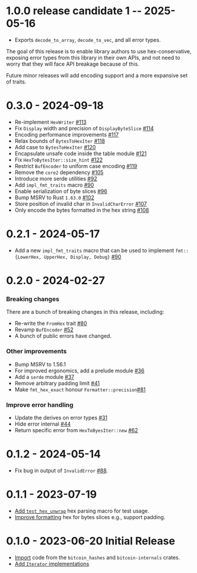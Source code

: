 # 1.0.0 release candidate 1 -- 2025-05-16

- Exports `decode_to_array`, `decode_to_vec`, and all error types.

The goal of this release is to enable library authors to use hex-conservative,
exposing error types from this library in their own APIs, and not need to worry
that they will face API breakage because of this.

Future minor releases will add encoding support and a more expansive set of traits.

# 0.3.0 - 2024-09-18

- Re-implement `HexWriter` [#113](https://github.com/rust-bitcoin/hex-conservative/pull/113)
- Fix `Display` width and precision of `DisplayByteSlice` [#114](https://github.com/rust-bitcoin/hex-conservative/pull/114)
- Encoding performance improvements [#117](https://github.com/rust-bitcoin/hex-conservative/pull/117)
- Relax bounds of `BytesToHexIter` [#118](https://github.com/rust-bitcoin/hex-conservative/pull/118)
- Add case to `BytesToHexIter` [#120](https://github.com/rust-bitcoin/hex-conservative/pull/120)
- Encapsulate unsafe code inside the table module [#121](https://github.com/rust-bitcoin/hex-conservative/pull/121)
- Fix `HexToBytesIter::size_hint` [#122](https://github.com/rust-bitcoin/hex-conservative/pull/122)
- Restrict `BufEncoder` to uniform case encoding [#119](https://github.com/rust-bitcoin/hex-conservative/pull/119)
- Remove the `core2` dependency [#105](https://github.com/rust-bitcoin/hex-conservative/pull/105)
- Introduce more serde utilities [#92](https://github.com/rust-bitcoin/hex-conservative/pull/92)
- Add `impl_fmt_traits` macro [#90](https://github.com/rust-bitcoin/hex-conservative/pull/90)
- Enable serialization of byte slices [#96](https://github.com/rust-bitcoin/hex-conservative/pull/96)
- Bump MSRV to Rust `1.63.0` [#102](https://github.com/rust-bitcoin/hex-conservative/pull/102)
- Store position of invalid char in `InvalidCharError` [#107](https://github.com/rust-bitcoin/hex-conservative/pull/107)
- Only encode the bytes formatted in the hex string [#108](https://github.com/rust-bitcoin/hex-conservative/pull/108)

# 0.2.1 - 2024-05-17

- Add a new `impl_fmt_traits` macro that can be used to implement `fmt::{LowerHex, UpperHex,
  Display, Debug}` [#90](https://github.com/rust-bitcoin/hex-conservative/pull/90)

# 0.2.0 - 2024-02-27

### Breaking changes

There are a bunch of breaking changes in this release, including:

- Re-write the `FromHex` trait [#80](https://github.com/rust-bitcoin/hex-conservative/pull/80)
- Revamp `BufEncoder` [#52](https://github.com/rust-bitcoin/hex-conservative/pull/52)
- A bunch of public errors have changed.

### Other improvements

- Bump MSRV to 1.56.1
- For improved ergonomics, add a prelude module [#36](https://github.com/rust-bitcoin/hex-conservative/pull/36)
- Add a `serde` module [#37](https://github.com/rust-bitcoin/hex-conservative/pull/37)
- Remove arbitrary padding limit [#41](https://github.com/rust-bitcoin/hex-conservative/pull/41)
- Make `fmt_hex_exact` honour `Formatter::precision`[#81](https://github.com/rust-bitcoin/hex-conservative/pull/81)

### Improve error handling

- Update the derives on error types [#31](https://github.com/rust-bitcoin/hex-conservative/pull/31)
- Hide error internal [#44](https://github.com/rust-bitcoin/hex-conservative/pull/44)
- Return specific error from `HexToByesIter::new` [#62](https://github.com/rust-bitcoin/hex-conservative/pull/62)

# 0.1.2 - 2024-05-14

- Fix bug in output of `InvalidError` [#88](https://github.com/rust-bitcoin/hex-conservative/pull/88).

# 0.1.1 - 2023-07-19

- [Add `test_hex_unwrap`](https://github.com/rust-bitcoin/hex-conservative/pull/24) hex parsing macro for test usage.
- [Improve formatting](https://github.com/rust-bitcoin/hex-conservative/pull/25) hex for bytes slices e.g., support padding.

# 0.1.0 - 2023-06-20 Initial Release

- [Import](https://github.com/rust-bitcoin/hex-conservative/pull/1) code from the `bitcoin_hashes` and `bitcoin-internals` crates.
- [Add `Iterator` implementations](https://github.com/rust-bitcoin/hex-conservative/pull/9)

